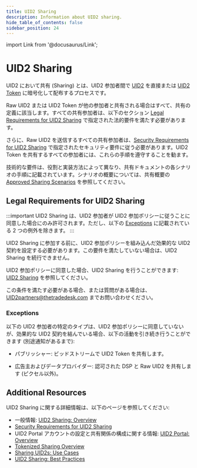 ```yaml
---
title: UID2 Sharing
description: Information about UID2 sharing.
hide_table_of_contents: false
sidebar_position: 24
---
```


import Link from '@docusaurus/Link';

# UID2 Sharing

UID2 において共有 (Sharing) とは、UID2 参加者間で [UID2](../ref-info/glossary-uid.md#gl-raw-uid2) を直接または [UID2 Token](../ref-info/glossary-uid.md#gl-raw-uid2) に暗号化して配布するプロセスです。

Raw UID2 または UID2 Token が他の参加者と共有される場合はすべて、共有の定義に該当します。すべての共有参加者は、以下のセクション [Legal Requirements for UID2 Sharing](#legal-requirements-for-uid2-sharing) で指定された法的要件を満たす必要があります。

さらに、Raw UID2 を送信するすべての共有参加者は、[Security Requirements for UID2 Sharing](../sharing/sharing-security) で指定されたセキュリティ要件に従う必要があります。UID2 Token を共有するすべての参加者には、これらの手順を遵守することを勧ます。

技術的な要件は、役割と実装方法によって異なり、共有ドキュメントの各シナリオの手順に記載されています。シナリオの概要については、共有概要の [Approved Sharing Scenarios](sharing/sharing-overview.md#approved-sharing-scenarios) を参照してください。

## Legal Requirements for UID2 Sharing

:::important
UID2 Sharing は、UID2 参加者が UID2 参加ポリシーに従うことに同意した場合にのみ許可されます。ただし、以下の [Exceptions](#exceptions) に記載されている 2 つの例外を除きます。
:::

UID2 Sharing に参加する前に、UID2 参加ポリシーを組み込んだ効果的な UID2 契約を設定する必要があります。この要件を満たしていない場合は、UID2 Sharing を続行できません。

UID2 参加ポリシーに同意した場合、UID2 Sharing を行うことができます: [UID2 Sharing](/docs/category/uid2-sharing) を参照してください。

この条件を満たす必要がある場合、または質問がある場合は、[UID2partners@thetradedesk.com](mailto:UID2partners@thetradedesk.com) までお問い合わせください。

### Exceptions

以下の UID2 参加者の特定のタイプは、UID2 参加ポリシーに同意していないが、効果的な UID2 契約を結んでいる場合、以下の活動を引き続き行うことができます (別途通知があるまで):

- パブリッシャー: ビッドストリームで UID2 Token を共有します。

- 広告主およびデータプロバイダー: 認可された DSP と Raw UID2 を共有します (ピクセル以外)。

## Additional Resources

UID2 Sharing に関する詳細情報は、以下のページを参照してください:

- 一般情報: [UID2 Sharing: Overview](../sharing/sharing-overview.md)
- [Security Requirements for UID2 Sharing](../sharing/sharing-security)
- UID2 Portal アカウントの設定と共有関係の構成に関する情報: [UID2 Portal: Overview](../portal/portal-overview.md)
- [Tokenized Sharing Overview](../sharing/sharing-tokenized-overview.md)
- [Sharing UID2s: Use Cases](../sharing/sharing-use-cases.md)
- [UID2 Sharing: Best Practices](../sharing/sharing-best-practices.md)

